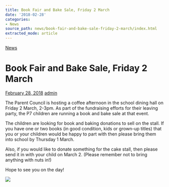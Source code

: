 ```yaml
---
title: Book Fair and Bake Sale, Friday 2 March
date: '2018-02-28'
categories:
- News
source_path: news/book-fair-and-bake-sale-friday-2-march/index.html
extracted_mode: article
---
```

[News](category/news/)

# Book Fair and Bake Sale, Friday 2 March

[February 28, 2018](news/book-fair-and-bake-sale-friday-2-march/) [admin](author/admin/)

The Parent Council is hosting a coffee afternoon in the school dining hall on Friday 2 March, 2-3pm. As part of the fundraising efforts for their leaving party, the P7 children are running a book and bake sale at that event.

The children are looking for book and baking donations to sell on the stall. If you have one or two books (in good condition, kids or grown-up titles) that you or your children would be happy to part with then please bring them into school by Thursday 1 March.

Also, if you would like to donate something for the cake stall, then please send it in with your child on March 2. (Please remember&nbsp;not to bring anything with nuts in!)

Hope to see you on the day!

[![](/assets/images/2018/02/bakesale2march-300x213.jpg)](/assets/images/2018/02/bakesale2march.jpg)
